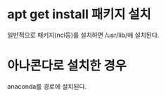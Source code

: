 # apt get install 패키지 설치

일반적으로 패키지(ncl등)를 설치하면 /usr/lib/에 설치된다.

# 아나콘다로 설치한 경우

anaconda를 경로에 설치된다.
